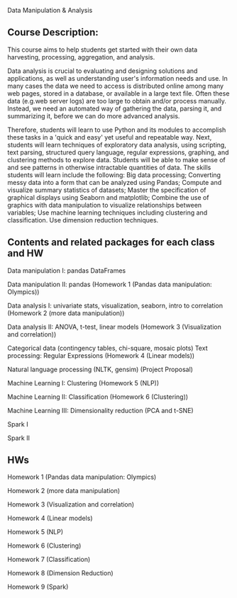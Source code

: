 Data Manipulation & Analysis

## Course Description:

This course aims to help students get started with their own data harvesting, processing, aggregation, and analysis. 

Data analysis is crucial to evaluating and designing solutions and applications, as well as understanding user's information needs and use. In many cases the data we need to access is distributed online among many web pages, stored in a database, or available in a large text file. Often these data (e.g.web server logs) are too large to obtain and/or process manually. Instead, we need an automated way of gathering the data, parsing it, and summarizing it, before we can do more advanced analysis. 

Therefore, students will learn to use Python and its modules to accomplish these tasks in a 'quick and easy' yet useful and repeatable way. Next, students will learn techniques of exploratory data analysis, using scripting, text parsing, structured query language, regular expressions, graphing, and clustering methods to explore data. Students will be able to make sense of and see patterns in otherwise intractable quantities of data. The skills students will learn include the following: Big data processing; Converting messy data into a form that can be analyzed using Pandas; Compute and visualize summary statistics of datasets; Master the specification of graphical displays using Seaborn and matplotlib; Combine the use of graphics with data manipulation to visualize relationships between variables; Use machine learning techniques including clustering and classification. Use dimension reduction techniques.

## Contents and related packages for each class and HW
Data manipulation I: pandas DataFrames

Data manipulation II: pandas (Homework 1 (Pandas data manipulation: Olympics))

Data analysis I: univariate stats, visualization, seaborn, intro to correlation (Homework 2 (more data manipulation))

Data analysis II: ANOVA, t-test, linear models (Homework 3 (Visualization and correlation))

Categorical data (contingency tables, chi-square, mosaic plots)
Text processing: Regular Expressions (Homework 4 (Linear models))

Natural language processing (NLTK, gensim) (Project Proposal)

Machine Learning I: Clustering (Homework 5 (NLP))

Machine Learning II: Classification (Homework 6 (Clustering))

Machine Learning III: Dimensionality reduction (PCA and t-SNE)

Spark I

Spark II

## HWs

Homework 1 (Pandas data manipulation: Olympics)

Homework 2 (more data manipulation)

Homework 3 (Visualization and correlation)

Homework 4 (Linear models) 

Homework 5  (NLP)

Homework 6  (Clustering)

Homework 7  (Classification)

Homework 8  (Dimension Reduction)

Homework 9  (Spark)




